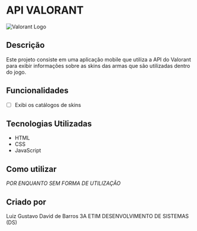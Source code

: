# API VALORANT

![Valorant Logo](https://cdn.vox-cdn.com/thumbor/wE9Nk1vjZK2KKcYwVh20g6jn0Uk=/1400x1400/filters:format(png)/cdn.vox-cdn.com/uploads/chorus_asset/file/19928713/valorant_logo.png)

## Descrição
Este projeto consiste em uma aplicação mobile que utiliza a API do Valorant para exibir informações sobre as skins das armas que são utilizadas dentro do jogo.

## Funcionalidades
- [ ] Exibi os catálogos de skins 

## Tecnologias Utilizadas
- HTML
- CSS
- JavaScript

## Como utilizar
*POR ENQUANTO SEM FORMA DE UTILIZAÇÃO*

## Criado por
Luiz Gustavo David de Barros 3A ETIM DESENVOLVIMENTO DE SISTEMAS (DS)
